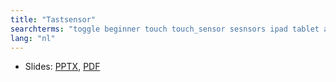 ```yaml
---
title: "Tastsensor"
searchterms: "toggle beginner touch touch_sensor sesnsors ipad tablet android programming_app app wait_block motor_on tastsensor"
lang: "nl"
---
```

 <ul>
 <li class="ng-binding">Slides:
 <a href="ProgrammingLessons/beginner/Touch.pptx">PPTX</a>,
 <a href="ProgrammingLessons/beginner/Touch.pdf">PDF</a>
 </li>
 
 </ul>
